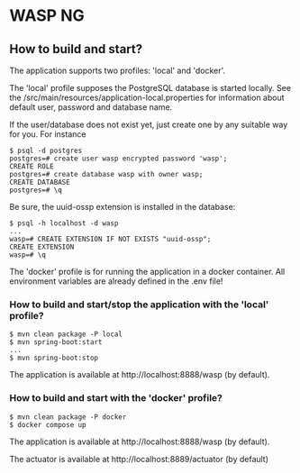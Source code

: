 # WASP NG

## How to build and start?

The application supports two profiles: 'local' and 'docker'.

The 'local' profile supposes the PostgreSQL database is started locally. See the /src/main/resources/application-local.properties for information about default user, password and database name.

If the user/database does not exist yet, just create one by any suitable way for you. For instance

```
$ psql -d postgres
postgres=# create user wasp encrypted password 'wasp';
CREATE ROLE
postgres=# create database wasp with owner wasp;
CREATE DATABASE
postgres=# \q
```

Be sure, the uuid-ossp extension is installed in the database:

```
$ psql -h localhost -d wasp
...
wasp=# CREATE EXTENSION IF NOT EXISTS "uuid-ossp";
CREATE EXTENSION
wasp=# \q
```

The 'docker' profile is for running the application in a docker container. All environment variables are already defined in the .env file!

### How to build and start/stop the application with the 'local' profile?

```
$ mvn clean package -P local
$ mvn spring-boot:start
...
$ mvn spring-boot:stop
```

The application is available at http://localhost:8888/wasp (by default).

### How to build and start with the 'docker' profile?

```
$ mvn clean package -P docker
$ docker compose up
```

The application is available at http://localhost:8888/wasp (by default).

The actuator is available at http://localhost:8889/actuator (by default)